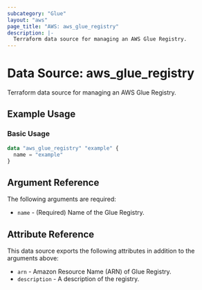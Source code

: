 ```yaml
---
subcategory: "Glue"
layout: "aws"
page_title: "AWS: aws_glue_registry"
description: |-
  Terraform data source for managing an AWS Glue Registry.
---
```

<!---
TIP: A few guiding principles for writing documentation:
1. Use simple language while avoiding jargon and figures of speech.
2. Focus on brevity and clarity to keep a reader's attention.
3. Use active voice and present tense whenever you can.
4. Document your feature as it exists now; do not mention the future or past if you can help it.
5. Use accessible and inclusive language.
--->

# Data Source: aws_glue_registry

Terraform data source for managing an AWS Glue Registry.

## Example Usage

### Basic Usage

```terraform
data "aws_glue_registry" "example" {
  name = "example"
}
```

## Argument Reference

The following arguments are required:

* `name` - (Required) Name of the Glue Registry.

## Attribute Reference

This data source exports the following attributes in addition to the arguments above:

* `arn` - Amazon Resource Name (ARN) of Glue Registry.
* `description` - A description of the registry.
